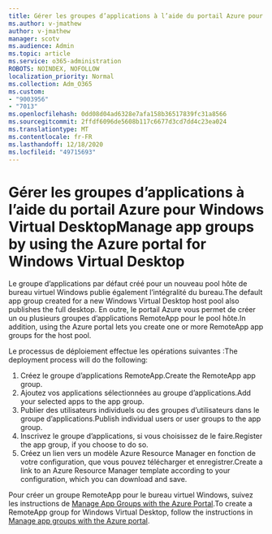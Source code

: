 ```yaml
---
title: Gérer les groupes d’applications à l’aide du portail Azure pour Windows Virtual Desktop
ms.author: v-jmathew
author: v-jmathew
manager: scotv
ms.audience: Admin
ms.topic: article
ms.service: o365-administration
ROBOTS: NOINDEX, NOFOLLOW
localization_priority: Normal
ms.collection: Adm_O365
ms.custom:
- "9003956"
- "7013"
ms.openlocfilehash: 0dd08d04ad6328e7afa158b36517839fc31a8566
ms.sourcegitcommit: 2ffdf6096de5608b117c6677d3cd7dd4c23ea024
ms.translationtype: MT
ms.contentlocale: fr-FR
ms.lasthandoff: 12/18/2020
ms.locfileid: "49715693"
---
```

# <a name="manage-app-groups-by-using-the-azure-portal-for-windows-virtual-desktop"></a><span data-ttu-id="ba0f0-102">Gérer les groupes d’applications à l’aide du portail Azure pour Windows Virtual Desktop</span><span class="sxs-lookup"><span data-stu-id="ba0f0-102">Manage app groups by using the Azure portal for Windows Virtual Desktop</span></span>

<span data-ttu-id="ba0f0-103">Le groupe d’applications par défaut créé pour un nouveau pool hôte de bureau virtuel Windows publie également l’intégralité du bureau.</span><span class="sxs-lookup"><span data-stu-id="ba0f0-103">The default app group created for a new Windows Virtual Desktop host pool also publishes the full desktop.</span></span> <span data-ttu-id="ba0f0-104">En outre, le portail Azure vous permet de créer un ou plusieurs groupes d’applications RemoteApp pour le pool hôte.</span><span class="sxs-lookup"><span data-stu-id="ba0f0-104">In addition, using the Azure portal lets you create one or more RemoteApp app groups for the host pool.</span></span>

<span data-ttu-id="ba0f0-105">Le processus de déploiement effectue les opérations suivantes :</span><span class="sxs-lookup"><span data-stu-id="ba0f0-105">The deployment process will do the following:</span></span>

1. <span data-ttu-id="ba0f0-106">Créez le groupe d’applications RemoteApp.</span><span class="sxs-lookup"><span data-stu-id="ba0f0-106">Create the RemoteApp app group.</span></span>
2. <span data-ttu-id="ba0f0-107">Ajoutez vos applications sélectionnées au groupe d’applications.</span><span class="sxs-lookup"><span data-stu-id="ba0f0-107">Add your selected apps to the app group.</span></span>
3. <span data-ttu-id="ba0f0-108">Publier des utilisateurs individuels ou des groupes d’utilisateurs dans le groupe d’applications.</span><span class="sxs-lookup"><span data-stu-id="ba0f0-108">Publish individual users or user groups to the app group.</span></span>
4. <span data-ttu-id="ba0f0-109">Inscrivez le groupe d’applications, si vous choisissez de le faire.</span><span class="sxs-lookup"><span data-stu-id="ba0f0-109">Register the app group, if you choose to do so.</span></span>
5. <span data-ttu-id="ba0f0-110">Créez un lien vers un modèle Azure Resource Manager en fonction de votre configuration, que vous pouvez télécharger et enregistrer.</span><span class="sxs-lookup"><span data-stu-id="ba0f0-110">Create a link to an Azure Resource Manager template according to your configuration, which you can download and save.</span></span>

<span data-ttu-id="ba0f0-111">Pour créer un groupe RemoteApp pour le bureau virtuel Windows, suivez les instructions de [Manage App Groups with the Azure Portal](https://go.microsoft.com/fwlink/?linkid=2129550).</span><span class="sxs-lookup"><span data-stu-id="ba0f0-111">To create a RemoteApp group for Windows Virtual Desktop, follow the instructions in [Manage app groups with the Azure portal](https://go.microsoft.com/fwlink/?linkid=2129550).</span></span>

